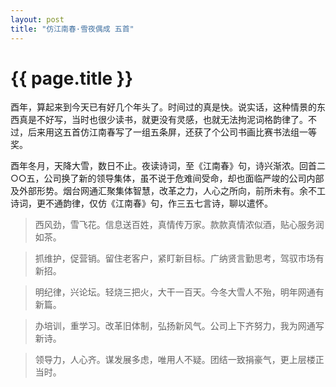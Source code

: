 ```yaml
---
layout: post
title: "仿江南春·雪夜偶成 五首"
---
```


# {{ page.title }}

酉年，算起来到今天已有好几个年头了。时间过的真是快。说实话，这种情景的东西真是不好写，当时也很少读书，就更没有灵感，也就无法拘泥词格韵律了。不过，后来用这五首仿江南春写了一组五条屏，还获了个公司书画比赛书法组一等奖。


酉年冬月，天降大雪，数日不止。夜读诗词，至《江南春》句，诗兴渐浓。回首二○○五，公司换了新的领导集体，虽不说于危难间受命，却也面临严竣的公司内部及外部形势。烟台网通汇聚集体智慧，改革之力，人心之所向，前所未有。余不工诗词，更不通韵律，仅仿《江南春》句，作三五七言诗，聊以遣怀。


> 西风劲，雪飞花。信息送百姓，真情传万家。款款真情浓似酒，贴心服务润如茶。

> 抓维护，促营销。留住老客户，紧盯新目标。广纳贤言勤思考，驾驭市场有新招。

> 明纪律，兴论坛。轻烧三把火，大干一百天。今冬大雪人不殆，明年网通有新篇。

> 办培训，重学习。改革旧体制，弘扬新风气。公司上下齐努力，我为网通写新诗。

> 领导力，人心齐。谋发展多虑，唯用人不疑。团结一致捐豪气，更上层楼正当时。

